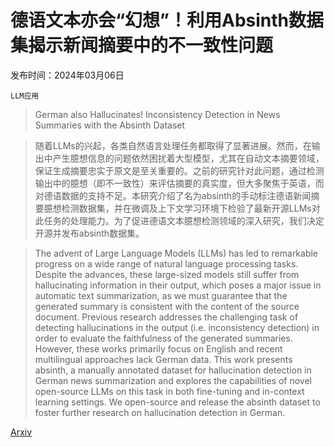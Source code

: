 # 德语文本亦会“幻想”！利用Absinth数据集揭示新闻摘要中的不一致性问题

发布时间：2024年03月06日

`LLM应用`

> German also Hallucinates! Inconsistency Detection in News Summaries with the Absinth Dataset

> 随着LLMs的兴起，各类自然语言处理任务都取得了显著进展。然而，在输出中产生臆想信息的问题依然困扰着大型模型，尤其在自动文本摘要领域，保证生成摘要忠实于原文是至关重要的。之前的研究针对此问题，通过检测输出中的臆想（即不一致性）来评估摘要的真实度，但大多聚焦于英语，而对德语数据的支持不足。本研究介绍了名为absinth的手动标注德语新闻摘要臆想检测数据集，并在微调及上下文学习环境下检验了最新开源LLMs对此任务的处理能力。为了促进德语文本臆想检测领域的深入研究，我们决定开源并发布absinth数据集。

> The advent of Large Language Models (LLMs) has led to remarkable progress on a wide range of natural language processing tasks. Despite the advances, these large-sized models still suffer from hallucinating information in their output, which poses a major issue in automatic text summarization, as we must guarantee that the generated summary is consistent with the content of the source document. Previous research addresses the challenging task of detecting hallucinations in the output (i.e. inconsistency detection) in order to evaluate the faithfulness of the generated summaries. However, these works primarily focus on English and recent multilingual approaches lack German data. This work presents absinth, a manually annotated dataset for hallucination detection in German news summarization and explores the capabilities of novel open-source LLMs on this task in both fine-tuning and in-context learning settings. We open-source and release the absinth dataset to foster further research on hallucination detection in German.

[Arxiv](https://arxiv.org/abs/2403.03750)